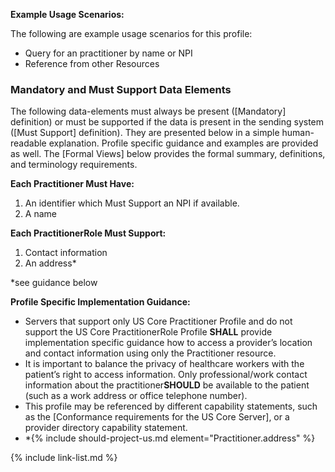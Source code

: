 
**Example Usage Scenarios:**

The following are example usage scenarios for this profile:

-   Query for an practitioner by name or NPI
-   Reference from other Resources


### Mandatory and Must Support Data Elements


The following data-elements must always be present ([Mandatory] definition) or must be supported if the data is present in the sending system ([Must Support] definition). They are presented below in a simple human-readable explanation.  Profile specific guidance and examples are provided as well.  The [Formal Views] below provides the  formal summary, definitions, and  terminology requirements.  

**Each Practitioner Must Have:**

1.  An identifier which Must Support an NPI if available.
1.  A name

**Each PractitionerRole Must Support:**

1.  Contact information
1.  An address*

*see guidance below

**Profile Specific Implementation Guidance:**

- Servers that support only US Core Practitioner Profile <span class="bg-success" markdown="1">and do not support the US Core PractitionerRole Profile</span><!-- new-content --> **SHALL** provide implementation specific guidance how to access a provider’s location and contact information using only the Practitioner resource.
- It is important to balance the privacy of healthcare workers with the patient’s right to access information. Only professional/work contact information about the practitioner**SHOULD** be available to the patient (such as a work address or office telephone number).
- This profile may be referenced by different capability statements, such as the [Conformance requirements for the US Core Server], or a provider directory capability statement.
- \*{% include should-project-us.md element="Practitioner.address" %}

{% include link-list.md %}
